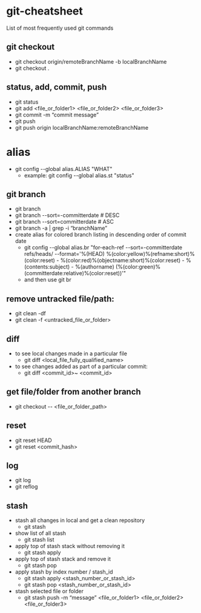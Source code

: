 # git-cheatsheet
List of most frequently used git commands

## git checkout
* git checkout origin/remoteBranchName -b localBranchName
* git checkout .

## status, add, commit, push
* git status
* git add <file_or_folder1> <file_or_folder2> <file_or_folder3>
* git commit -m “commit message”
* git push
* git push origin localBranchName:remoteBranchName

# alias
* git config --global alias.ALIAS "WHAT"
  - example: git config --global alias.st "status"

## git branch
* git branch
* git branch --sort=-committerdate  # DESC
* git branch --sort=committerdate  # ASC
* git branch -a | grep -i “branchName”
* create alias for colored branch listing in descending order of commit date
  - git config --global alias.br "for-each-ref --sort=-committerdate refs/heads/ --format='%(HEAD) %(color:yellow)%(refname:short)%(color:reset) - %(color:red)%(objectname:short)%(color:reset) - %(contents:subject) - %(authorname) (%(color:green)%(committerdate:relative)%(color:reset))'" 
  - and then use git br

## remove untracked file/path:
* git clean -df
* git clean -f <untracked_file_or_folder>

## diff
* to see local changes made in a particular file
  - git diff <local_file_fully_qualified_name>
* to see changes added as part of a particular commit:
  - git diff <commit_id>~ <commit_id>

## get file/folder from another branch
* git checkout <branch> -- <file_or_folder_path>

## reset
* git reset HEAD
* git reset <commit_hash>

## log
* git log
* git reflog

## stash
* stash all changes in local and get a clean repository
  - git stash
* show list of all stash
  - git stash list
* apply top of stash stack without removing it
  - git stash apply 
* apply top of stash stack and remove it
  - git stash pop 
* apply stash by index number / stash_id
  - git stash apply <stash_number_or_stash_id>
  - git stash pop <stash_number_or_stash_id>
* stash selected file or folder
  - git stash push -m “message” <file_or_folder1> <file_or_folder2> <file_or_folder3>


